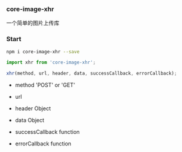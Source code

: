 ### core-image-xhr

一个简单的图片上传库

### Start

``` bash 
npm i core-image-xhr --save
```

``` js
import xhr from 'core-image-xhr';

xhr(method, url, header, data, successCallback, errorCallback);
```


+ method 'POST' or 'GET'

+ url

+ header Object

+ data Object

+ successCallback function

+ errorCallback function